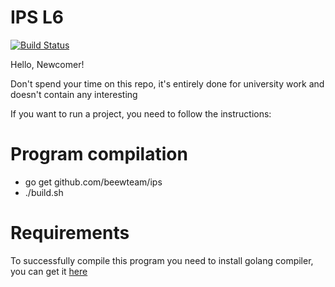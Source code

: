 # IPS L6

[![Build Status](https://travis-ci.org/beewteam/ips.svg?branch=master)](https://travis-ci.org/beewteam/ips)

Hello, Newcomer!

Don't spend your time on this repo, it's entirely done for university work and doesn't contain any interesting 

If you want to run a project, you need to follow the instructions:

# Program compilation
* go get github.com/beewteam/ips
* ./build.sh

# Requirements
To successfully compile this program you need to install golang compiler, you can get it [here](https://golang.org/doc/install)
